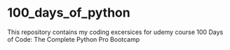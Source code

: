 # 100_days_of_python
This repository contains my coding excersices for  udemy course 100 Days of Code: The Complete Python Pro Bootcamp 
